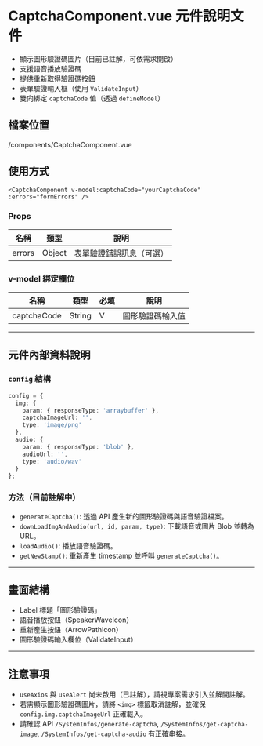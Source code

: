 # CaptchaComponent.vue 元件說明文件

- 顯示圖形驗證碼圖片（目前已註解，可依需求開啟）
- 支援語音播放驗證碼
- 提供重新取得驗證碼按鈕
- 表單驗證輸入框（使用 `ValidateInput`）
- 雙向綁定 `captchaCode` 值（透過 `defineModel`）

## 檔案位置

/components/CaptchaComponent.vue

## 使用方式

```vue
<CaptchaComponent v-model:captchaCode="yourCaptchaCode" :errors="formErrors" />
```

### Props

| 名稱   | 類型   | 說明                     |
| ------ | ------ | ------------------------ |
| errors | Object | 表單驗證錯誤訊息（可選） |

### v-model 綁定欄位

| 名稱        | 類型   | 必填 | 說明             |
| ----------- | ------ | ---- | ---------------- |
| captchaCode | String | V    | 圖形驗證碼輸入值 |

---

## 元件內部資料說明

### `config` 結構

```ts
config = {
  img: {
    param: { responseType: 'arraybuffer' },
    captchaImageUrl: '',
    type: 'image/png'
  },
  audio: {
    param: { responseType: 'blob' },
    audioUrl: '',
    type: 'audio/wav'
  }
};
```

### 方法（目前註解中）

- `generateCaptcha()`: 透過 API 產生新的圖形驗證碼與語音驗證檔案。
- `downLoadImgAndAudio(url, id, param, type)`: 下載語音或圖片 Blob 並轉為 URL。
- `loadAudio()`: 播放語音驗證碼。
- `getNewStamp()`: 重新產生 timestamp 並呼叫 `generateCaptcha()`。

---

## 畫面結構

- Label 標題「圖形驗證碼」
- 語音播放按鈕（SpeakerWaveIcon）
- 重新產生按鈕（ArrowPathIcon）
- 圖形驗證碼輸入欄位（ValidateInput）

---

## 注意事項

- `useAxios` 與 `useAlert` 尚未啟用（已註解），請視專案需求引入並解開註解。
- 若需顯示圖形驗證碼圖片，請將 `<img>` 標籤取消註解，並確保 `config.img.captchaImageUrl` 正確載入。
- 請確認 API `/SystemInfos/generate-captcha`, `/SystemInfos/get-captcha-image`, `/SystemInfos/get-captcha-audio` 有正確串接。

